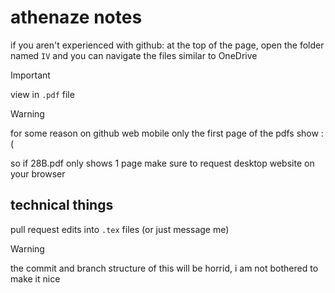 # athenaze notes

if you aren't experienced with github:
at the top of the page, open the folder named `IV`
and you can navigate the files similar to OneDrive


>[!IMPORTANT]
> view in `.pdf` file

>[!WARNING]
> for some reason on github web mobile only the first page of the pdfs show :( 
>
> so if 28B.pdf only shows 1 page make sure to request desktop website on your browser 


## technical things

pull request edits into `.tex` files (or just message me)

> [!WARNING]
> the commit and branch structure of this will be horrid, 
> i am not bothered to make it nice
